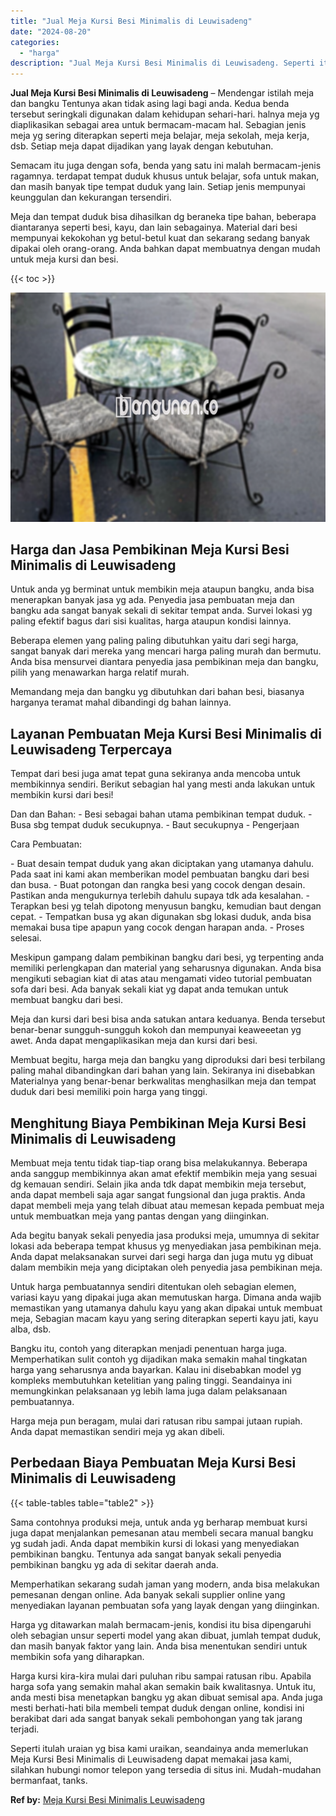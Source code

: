 ```yaml
---
title: "Jual Meja Kursi Besi Minimalis di Leuwisadeng"
date: "2024-08-20"
categories: 
  - "harga"
description: "Jual Meja Kursi Besi Minimalis di Leuwisadeng. Seperti itulah uraian yg bisa kami uraikan, seandainya anda memerlukan Meja Kursi Besi Minimalis di Leuwisaden..."
---
```


**Jual Meja Kursi Besi Minimalis di Leuwisadeng** – Mendengar istilah meja dan bangku Tentunya akan tidak asing lagi bagi anda. Kedua benda tersebut seringkali digunakan dalam kehidupan sehari-hari. halnya meja yg diaplikasikan sebagai area untuk bermacam-macam hal. Sebagian jenis meja yg sering diterapkan seperti meja belajar, meja sekolah, meja kerja, dsb. Setiap meja dapat dijadikan yang layak dengan kebutuhan.

Semacam itu juga dengan sofa, benda yang satu ini malah bermacam-jenis ragamnya. terdapat tempat duduk khusus untuk belajar, sofa untuk makan, dan masih banyak tipe tempat duduk yang lain. Setiap jenis mempunyai keunggulan dan kekurangan tersendiri.

Meja dan tempat duduk bisa dihasilkan dg beraneka tipe bahan, beberapa diantaranya seperti besi, kayu, dan lain sebagainya. Material dari besi mempunyai kekokohan yg betul-betul kuat dan sekarang sedang banyak dipakai oleh orang-orang. Anda bahkan dapat membuatnya dengan mudah untuk meja kursi dan besi.

{{< toc >}}

![Jual Meja Kursi Besi Minimalis di Leuwisadeng](/images/jual-meja-besi-murah29.png)

## Harga dan Jasa Pembikinan Meja Kursi Besi Minimalis di Leuwisadeng

Untuk anda yg berminat untuk membikin meja ataupun bangku, anda bisa menerapkan banyak jasa yg ada. Penyedia jasa pembuatan meja dan bangku ada sangat banyak sekali di sekitar tempat anda. Survei lokasi yg paling efektif bagus dari sisi kualitas, harga ataupun kondisi lainnya.

Beberapa elemen yang paling paling dibutuhkan yaitu dari segi harga, sangat banyak dari mereka yang mencari harga paling murah dan bermutu. Anda bisa mensurvei diantara penyedia jasa pembikinan meja dan bangku, pilih yang menawarkan harga relatif murah.

Memandang meja dan bangku yg dibutuhkan dari bahan besi, biasanya harganya teramat mahal dibandingi dg bahan lainnya.

## Layanan Pembuatan Meja Kursi Besi Minimalis di Leuwisadeng Terpercaya

Tempat dari besi juga amat tepat guna sekiranya anda mencoba untuk membikinnya sendiri. Berikut sebagian hal yang mesti anda lakukan untuk membikin kursi dari besi!

Dan dan Bahan: - Besi sebagai bahan utama pembikinan tempat duduk. - Busa sbg tempat duduk secukupnya. - Baut secukupnya - Pengerjaan

Cara Pembuatan:

\- Buat desain tempat duduk yang akan diciptakan yang utamanya dahulu. Pada saat ini kami akan memberikan model pembuatan bangku dari besi dan busa. - Buat potongan dan rangka besi yang cocok dengan desain. Pastikan anda mengukurnya terlebih dahulu supaya tdk ada kesalahan. - Terapkan besi yg telah dipotong menyusun bangku, kemudian baut dengan cepat. - Tempatkan busa yg akan digunakan sbg lokasi duduk, anda bisa memakai busa tipe apapun yang cocok dengan harapan anda. - Proses selesai.

Meskipun gampang dalam pembikinan bangku dari besi, yg terpenting anda memiliki perlengkapan dan material yang seharusnya digunakan. Anda bisa mengikuti sebagian kiat di atas atau mengamati video tutorial pembuatan sofa dari besi. Ada banyak sekali kiat yg dapat anda temukan untuk membuat bangku dari besi.

Meja dan kursi dari besi bisa anda satukan antara keduanya. Benda tersebut benar-benar sungguh-sungguh kokoh dan mempunyai keaweeetan yg awet. Anda dapat mengaplikasikan meja dan kursi dari besi.

Membuat begitu, harga meja dan bangku yang diproduksi dari besi terbilang paling mahal dibandingkan dari bahan yang lain. Sekiranya ini disebabkan Materialnya yang benar-benar berkwalitas menghasilkan meja dan tempat duduk dari besi memiliki poin harga yang tinggi.

## Menghitung Biaya Pembikinan Meja Kursi Besi Minimalis di Leuwisadeng

Membuat meja tentu tidak tiap-tiap orang bisa melakukannya. Beberapa anda sanggup membikinnya akan amat efektif membikin meja yang sesuai dg kemauan sendiri. Selain jika anda tdk dapat membikin meja tersebut, anda dapat membeli saja agar sangat fungsional dan juga praktis. Anda dapat membeli meja yang telah dibuat atau memesan kepada pembuat meja untuk membuatkan meja yang pantas dengan yang diinginkan.

Ada begitu banyak sekali penyedia jasa produksi meja, umumnya di sekitar lokasi ada beberapa tempat khusus yg menyediakan jasa pembikinan meja. Anda dapat melaksanakan survei dari segi harga dan juga mutu yg dibuat dalam membikin meja yang diciptakan oleh penyedia jasa pembikinan meja.

Untuk harga pembuatannya sendiri ditentukan oleh sebagian elemen, variasi kayu yang dipakai juga akan memutuskan harga. Dimana anda wajib memastikan yang utamanya dahulu kayu yang akan dipakai untuk membuat meja, Sebagian macam kayu yang sering diterapkan seperti kayu jati, kayu alba, dsb.

Bangku itu, contoh yang diterapkan menjadi penentuan harga juga. Memperhatikan sulit contoh yg dijadikan maka semakin mahal tingkatan harga yang seharusnya anda bayarkan. Kalau ini disebabkan model yg kompleks membutuhkan ketelitian yang paling tinggi. Seandainya ini memungkinkan pelaksanaan yg lebih lama juga dalam pelaksanaan pembuatannya.

Harga meja pun beragam, mulai dari ratusan ribu sampai jutaan rupiah. Anda dapat memastikan sendiri meja yg akan dibeli.

## Perbedaan Biaya Pembuatan Meja Kursi Besi Minimalis di Leuwisadeng

{{< table-tables table="table2" >}}

Sama contohnya produksi meja, untuk anda yg berharap membuat kursi juga dapat menjalankan pemesanan atau membeli secara manual bangku yg sudah jadi. Anda dapat membikin kursi di lokasi yang menyediakan pembikinan bangku. Tentunya ada sangat banyak sekali penyedia pembikinan bangku yg ada di sekitar daerah anda.

Memperhatikan sekarang sudah jaman yang modern, anda bisa melakukan pemesanan dengan online. Ada banyak sekali supplier online yang menyediakan layanan pembuatan sofa yang layak dengan yang diinginkan.

Harga yg ditawarkan malah bermacam-jenis, kondisi itu bisa dipengaruhi oleh sebagian unsur seperti model yang akan dibuat, jumlah tempat duduk, dan masih banyak faktor yang lain. Anda bisa menentukan sendiri untuk membikin sofa yang diharapkan.

Harga kursi kira-kira mulai dari puluhan ribu sampai ratusan ribu. Apabila harga sofa yang semakin mahal akan semakin baik kwalitasnya. Untuk itu, anda mesti bisa menetapkan bangku yg akan dibuat semisal apa. Anda juga mesti berhati-hati bila membeli tempat duduk dengan online, kondisi ini berakibat dari ada sangat banyak sekali pembohongan yang tak jarang terjadi.

Seperti itulah uraian yg bisa kami uraikan, seandainya anda memerlukan Meja Kursi Besi Minimalis di Leuwisadeng dapat memakai jasa kami, silahkan hubungi nomor telepon yang tersedia di situs ini. Mudah-mudahan bermanfaat, tanks.

**Ref by:** [Meja Kursi Besi Minimalis Leuwisadeng](https://id.wikipedia.org/wiki/Meja)
